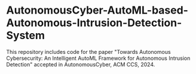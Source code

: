 # AutonomousCyber-AutoML-based-Autonomous-Intrusion-Detection-System
This repository includes code for the paper "Towards Autonomous Cybersecurity: An Intelligent AutoML Framework for Autonomous Intrusion Detection" accepted in AutonomousCyber, ACM CCS, 2024.
